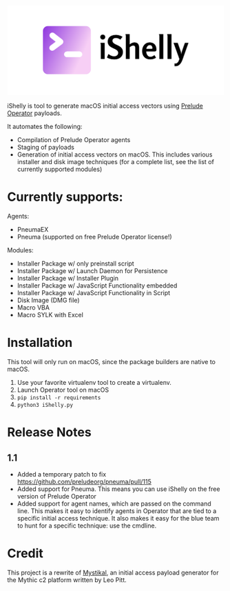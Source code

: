 ![Logo](/assets/logo.png?raw=true)

iShelly is tool to generate macOS initial access vectors using [Prelude Operator](https://www.prelude.org/) payloads.

It automates the following:
- Compilation of Prelude Operator agents
- Staging of payloads
- Generation of initial access vectors on macOS. This includes various installer and disk image techniques (for a complete list, see the list of currently supported modules)


# Currently supports:

Agents:

- PneumaEX
- Pneuma (supported on free Prelude Operator license!)

Modules:

- Installer Package w/ only preinstall script
- Installer Package w/ Launch Daemon for Persistence
- Installer Package w/ Installer Plugin
- Installer Package w/ JavaScript Functionality embedded
- Installer Package w/ JavaScript Functionality in Script
- Disk Image (DMG file)
- Macro VBA
- Macro SYLK with Excel


# Installation

This tool will only run on macOS, since the package builders are native to macOS.

1. Use your favorite virtualenv tool to create a virtualenv.
2. Launch Operator tool on macOS
3. `pip install -r requirements`
4. `python3 iShelly.py`

# Release Notes

## 1.1
- Added a temporary patch to fix https://github.com/preludeorg/pneuma/pull/115
- Added support for Pneuma. This means you can use iShelly on the free version of Prelude Operator
- Added support for agent names, which are passed on the command line. This makes it easy to identify agents in Operator that are tied to a specific initial access technique. It also makes it easy for the blue team to hunt for a specific technique: use the cmdline.

# Credit

This project is a rewrite of [Mystikal](https://github.com/D00MFist/Mystikal), an initial access payload generator for the Mythic c2 platform written by Leo Pitt.
